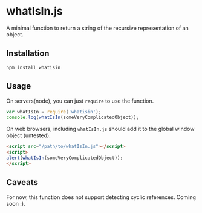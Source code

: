 # whatIsIn.js
A minimal function to return a string of the recursive representation of an object.

## Installation

```
npm install whatisin
```

## Usage
On servers(node), you can just `require` to use the function.
~~~js
var whatIsIn = require('whatisin');
console.log(whatIsIn(someVeryComplicatedObject));
~~~
On web browsers, including `whatIsIn.js` should add it to the global window object (untested).
~~~html
<script src="/path/to/whatIsIn.js"></script>
<script>
alert(whatIsIn(someVeryComplicatedObject));
</script>
~~~


## Caveats
For now, this function does not support detecting cyclic references. Coming soon :).
